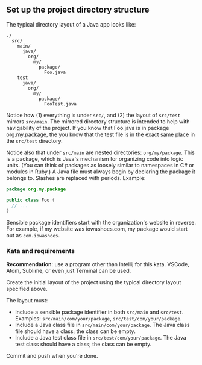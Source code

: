 ## Set up the project directory structure

The typical directory layout of a Java app looks like:

```
./
  src/
    main/
      java/
        org/
          my/
            package/
              Foo.java
    test
      java/
        org/
          my/
            package/
              FooTest.java
```

Notice how (1) everything is under `src/`, and (2) the layout of `src/test` mirrors `src/main`.  The mirrored directory structure is intended to help with navigability of the project.  If you know that Foo.java is in package org.my.package, the you know that the test file is in the exact same place in the `src/test` directory.

Notice also that under `src/main` are nested directories: `org/my/package`.  This is a package, which is Java's mechanism for organizing code into logic units.  (You can think of packages as loosely similar to namespaces in C# or modules in Ruby.)  A Java file must always begin by declaring the package it belongs to.  Slashes are replaced with periods. Example:

```java
package org.my.package

public class Foo {
  // ...
}
```

Sensible package identifiers start with the organization's website in reverse.  For example, if my website was iowashoes.com, my package would start out as `com.iowashoes`.

### Kata and requirements

**Recommendation**: use a program other than Intellij for this kata.  VSCode, Atom, Sublime, or even just Terminal can be used.

Create the initial layout of the project using the typical directory layout specified above.

The layout must:
- Include a sensible package identifier in both `src/main` and `src/test`.  Examples: `src/main/com/your/package`, `src/test/com/your/package`.
- Include a Java class file in `src/main/com/your/package`.  The Java class file should have a class; the class can be empty.
- Include a Java test class file in `src/test/com/your/package`.  The Java test class should have a class; the class can be empty.

Commit and push when you're done.